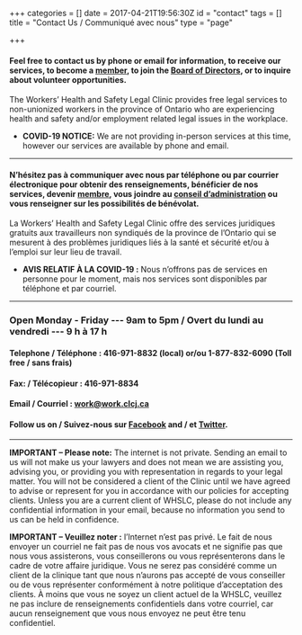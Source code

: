 +++
categories = []
date = 2017-04-21T19:56:30Z
id = "contact"
tags = []
title = "Contact Us / Communiqué avec nous"
type = "page"

+++

#### Feel free to contact us by phone or email for information, to receive our services, to become a [member](/menu/member/), to join the [Board of Directors](/menu/aboutus/board-of-directors/), or to inquire about volunteer opportunities.


The Workers’ Health and Safety Legal Clinic provides free legal services to non-unionized workers in the province of Ontario who are experiencing health and safety and/or employment related legal issues in the workplace.


* **COVID-19 NOTICE:** We are not providing in-person services at this time, however our services are available by phone and email.

---

#### N’hésitez pas à communiquer avec nous par téléphone ou par courrier électronique pour obtenir des renseignements, bénéficier de nos services, devenir [**membre**](/menu/member/), vous joindre au [**conseil d’administration**](/menu/aboutus/board-of-directors/) ou vous renseigner sur les possibilités de bénévolat.


La Workers’ Health and Safety Legal Clinic offre des services juridiques gratuits aux travailleurs non syndiqués de la province de l’Ontario qui se mesurent à des problèmes juridiques liés à la santé et sécurité et/ou à l’emploi sur leur lieu de travail.


* **AVIS RELATIF À LA COVID-19 :** Nous n’offrons pas de services en personne pour le moment, mais nos services sont disponibles par téléphone et par courriel.

---

### Open Monday - Friday --- 9am to 5pm / Overt du lundi au vendredi --- 9 h à 17 h


#### Telephone / Téléphone : **416-971-8832** (local) or/ou **1-877-832-6090** (Toll free / sans frais)

#### Fax: / Télécopieur :  416-971-8834

#### Email / Courriel : [**work@work.clcj.ca**](mailto:work@work.clcj.ca)

#### Follow us on / Suivez-nous sur [**Facebook**](https://www.facebook.com/TWHSLC/) and / et [**Twitter**](https://twitter.com/TWHSLC).

***

**IMPORTANT – Please note:** The internet is not private. Sending an email to us will not make us your lawyers and does not mean we are assisting you, advising you, or providing you with representation in regards to your legal matter. You will not be considered a client of the Clinic until we have agreed to advise or represent for you in accordance with our policies for accepting clients. Unless you are a current client of WHSLC, please do not include any confidential information in your email, because no information you send to us can be held in confidence.

**IMPORTANT – Veuillez noter :** l’Internet n’est pas privé. Le fait de nous envoyer un courriel ne fait pas de nous vos avocats et ne signifie pas que nous vous assisterons, vous conseillerons ou vous représenterons dans le cadre de votre affaire juridique. Vous ne serez pas considéré comme un client de la clinique tant que nous n’aurons pas accepté de vous conseiller ou de vous représenter conformément à notre politique d’acceptation des clients. À moins que vous ne soyez un client actuel de la WHSLC, veuillez ne pas inclure de renseignements confidentiels dans votre courriel, car aucun renseignement que vous nous envoyez ne peut être tenu confidentiel.
